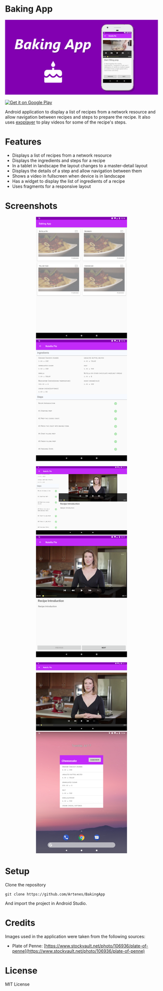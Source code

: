 # Baking App

![Cover image](screenshots/cover.png)

<a href='https://play.google.com/store/apps/details?id=com.artenesnogueira.bakingapp&pcampaignid=MKT-Other-global-all-co-prtnr-py-PartBadge-Mar2515-1'><img alt='Get it on Google Play' src='https://play.google.com/intl/en_us/badges/images/generic/en_badge_web_generic.png' width="200px" /></a>

Android application to display a list of recipes from a network resource and allow navigation between recipes and steps to prepare the recipe. It also uses [exoplayer](http://google.github.io/ExoPlayer/) to play videos for some of the recipe's steps.

# Features

- Displays a list of recipes from a network resource
- Displays the ingredients and steps for a recipe
- In a tablet in landscape the layout changes to a master-detail layout
- Displays the details of a step and allow navigation between them
- Shows a video in fullscreen when device is in landscape
- Has a widget to display the list of ingredients of a recipe
- Uses fragments for a responsive layout

# Screenshots

<p float="left" align="center">
  <img src="screenshots/home_screen.png" width="300px" />
  <img src="screenshots/recipe_ingredients_and_steps.png" width="300px" /> 
</p>

<p float="left" align="center">
  <img src="screenshots/recipe_master_detail.png" width="300px" />
  <img src="screenshots/step_details.png" width="300px" /> 
</p>

<p float="left" align="center">
  <img src="screenshots/step_video_fullscreen.png" width="300px" />
  <img src="screenshots/homescreen_widget.png" width="300px" /> 
</p>

# Setup

Clone the repository

````
git clone https://github.com/Artenes/BakingApp
````

And import the project in Android Studio.

# Credits

Images used in the application were taken from the following sources:

- Plate of Penne: [https://www.stockvault.net/photo/106936/plate-of-penne](https://www.stockvault.net/photo/106936/plate-of-penne)

# License

MIT License